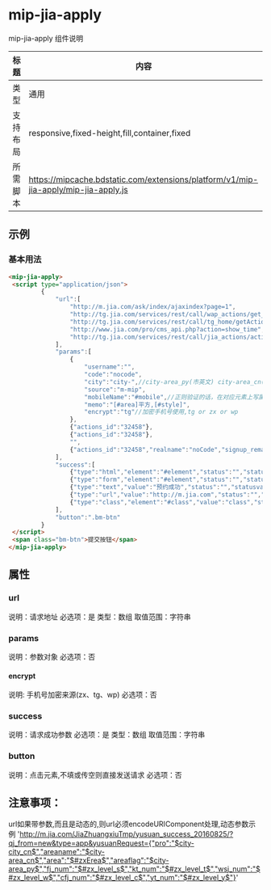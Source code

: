 # mip-jia-apply

mip-jia-apply 组件说明

标题|内容
----|----
类型|通用
支持布局|responsive,fixed-height,fill,container,fixed
所需脚本|https://mipcache.bdstatic.com/extensions/platform/v1/mip-jia-apply/mip-jia-apply.js

## 示例

### 基本用法
```html
<mip-jia-apply>
 <script type="application/json">
         {
             "url":[
                 "http://m.jia.com/ask/index/ajaxindex?page=1",
                 "http://tg.jia.com/services/rest/call/wap_actions/get_appoint_pro_by_actions_id",
                 "http://tg.jia.com/services/rest/call/tg_home/getActionsInfo?actions_id=32458",
                 "http://www.jia.com/pro/cms_api.php?action=show_time",
                 "http://tg.jia.com/services/rest/call/jia_actions/activite_signup"
             ],
             "params":[
                 {
                     "username":"",
                     "code":"nocode",
                     "city":"city-",//city-area_py(市英文) city-area_cn(市中文) city-city_cn(省中文) city-city_py(省英文)
                     "source":"m-mip",
                     "mobileName":"#mobile",//正则验证的话，在对应元素上写属性validatereg,是否必传属性request,必传错误信息errortxt,验证错误信息regtxt
                     "memo":"[#area]平方,[#style]",
                     "encrypt":"tg"//加密手机号使用,tg or zx or wp
                 },
                 {"actions_id":"32458"},
                 {"actions_id":"32458"},
                 "",
                 {"actions_id":"32458","realname":"noCode","signup_remark":"shanghai","source":"refer_url","mobile":"#mobile","refer_url":true}
             ],
             "success":[
                 {"type":"html","element":"#element","status":"","statusval":"","failed":"a.b.c","suc":"a.b.c"},//插入一段html,接口返回数据参数suc
                 {"type":"form","element":"#element","status":"","statusval":"","failed":"a.b.c","suc":"a.b.c"},//给表单元素赋值,接口返回数据参数suc
                 {"type":"text","value":"预约成功","status":"","statusval":"","failed":"a.b.c","suc":"a.b.c"},//value可以是一段html,优先接口返回数据参数suc
                 {"type":"url","value":"http://m.jia.com","status":"","statusval":"","failed":"a.b.c","suc":"a.b.c"},//url跳转,优先接口返回数据参数suc
                 {"type":"class","element":"#class","value":"class","status":"","statusval":"","failed":"a.b.c"}//成功后添加class
             ],
             "button":".bm-btn"
         }
 </script>
 <span class="bm-btn">提交按钮</span>
</mip-jia-apply>
```

## 属性

### url

说明：请求地址
必选项：是
类型：数组
取值范围：字符串

### params

说明：参数对象
必选项：否

#### encrypt
说明: 手机号加密来源(zx、tg、wp)
必选项：否

### success

说明：请求成功参数
必选项：是
类型：数组
取值范围：字符串

### button

说明：点击元素,不填或传空则直接发送请求
必选项：否

## 注意事项：
url如果带参数,而且是动态的,则url必须encodeURIComponent处理,动态参数示例
'http://m.jia.com/JiaZhuangxiuTmp/yusuan_success_20160825/?qj_from=new&type=app&yusuanRequest={"pro":"$city-city_cn$","areaname":"$city-area_cn$","area":"$#zxErea$","areaflag":"$city-area_py$","fj_num":"$#zx_level_s$","kt_num":"$#zx_level_t$","wsj_num":"$#zx_level_w$","cfj_num":"$#zx_level_c$","yt_num":"$#zx_level_y$"}'